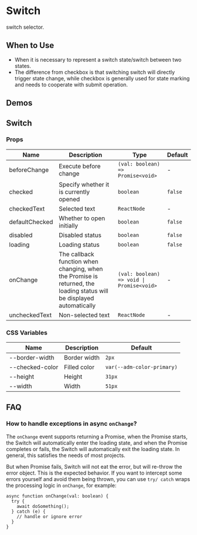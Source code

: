# Switch

switch selector.

## When to Use

- When it is necessary to represent a switch state/switch between two states.
- The difference from checkbox is that switching switch will directly trigger state change, while checkbox is generally used for state marking and needs to cooperate with submit operation.

## Demos

<code src="./demos/demo1.tsx"></code>

<code src="./demos/demo2.tsx"></code>

## Switch

### Props

| Name | Description | Type | Default |
| --- | --- | --- | --- |
| beforeChange | Execute before change | `(val: boolean) => Promise<void>` | - |
| checked | Specify whether it is currently opened | `boolean` | `false` |
| checkedText | Selected text | `ReactNode` | - |
| defaultChecked | Whether to open initially | `boolean` | `false` |
| disabled | Disabled status | `boolean` | `false` |
| loading | Loading status | `boolean` | `false` |
| onChange | The callback function when changing, when the Promise is returned, the loading status will be displayed automatically | `(val: boolean) => void \| Promise<void>` | - |
| uncheckedText | Non-selected text | `ReactNode` | - |

### CSS Variables

| Name            | Description  | Default                    |
| --------------- | ------------ | -------------------------- |
| --border-width  | Border width | `2px`                      |
| --checked-color | Filled color | `var(--adm-color-primary)` |
| --height        | Height       | `31px`                     |
| --width         | Width        | `51px`                     |

## FAQ

### How to handle exceptions in async `onChange`?

The `onChange` event supports returning a Promise, when the Promise starts, the Switch will automatically enter the loading state, and when the Promise completes or fails, the Switch will automatically exit the loading state. In general, this satisfies the needs of most projects.

But when Promise fails, Switch will not eat the error, but will re-throw the error object. This is the expected behavior. If you want to intercept some errors yourself and avoid them being thrown, you can use `try/ catch` wraps the processing logic in `onChange`, for example:

```tsx
async function onChange(val: boolean) {
  try {
    await doSomething();
  } catch (e) {
    // handle or ignore error
  }
}
```
